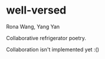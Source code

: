 # well-versed

Rona Wang, Yang Yan

Collaborative refrigerator poetry.

Collaboration isn't implemented yet :()
